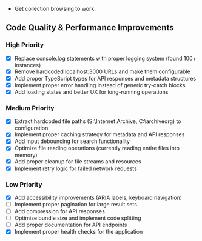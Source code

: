 - Get collection browsing to work.

## Code Quality & Performance Improvements

### High Priority
- [x] Replace console.log statements with proper logging system (found 100+ instances)
- [x] Remove hardcoded localhost:3000 URLs and make them configurable
- [x] Add proper TypeScript types for API responses and metadata structures
- [x] Implement proper error handling instead of generic try-catch blocks
- [x] Add loading states and better UX for long-running operations

### Medium Priority
- [x] Extract hardcoded file paths (S:\Internet Archive, C:\archiveorg) to configuration
- [x] Implement proper caching strategy for metadata and API responses
- [x] Add input debouncing for search functionality
- [x] Optimize file reading operations (currently reading entire files into memory)
- [x] Add proper cleanup for file streams and resources
- [x] Implement retry logic for failed network requests

### Low Priority
- [x] Add accessibility improvements (ARIA labels, keyboard navigation)
- [ ] Implement proper pagination for large result sets
- [ ] Add compression for API responses
- [ ] Optimize bundle size and implement code splitting
- [ ] Add proper documentation for API endpoints
- [x] Implement proper health checks for the application